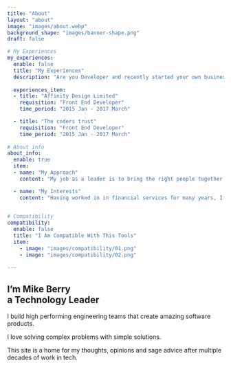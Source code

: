 ```yaml
---
title: "About"
layout: "about"
image: "images/about.webp"
background_shape: "images/banner-shape.png"
draft: false

# My Experiences
my_experiences:
  enable: false
  title: "My Experiences"
  description: "Are you Developer and recently started your own business and Already made a  to ensure online presence"
  
  experiences_item:
  - title: "Affinity Design Limited"
    requisition: "Front End Developer"
    time_period: "2015 Jan - 2017 March"

  - title: "The coders trust"
    requisition: "Front End Developer"
    time_period: "2015 Jan - 2017 March"
    
# About info
about_info:
  enable: true
  item:
  - name: "My Approach"
    content: "My job as a leader is to bring the right people together into a team, share the vision of our destination and provide the context for the team to deliver value."

  - name: "My Interests"
    content: "Having worked in in financial services for many years, I am a fintech geek and love the world of tech start-ups. I have strong opinions about most things Agile, Lean and DevOps. I have spoken about Kubernetes at conferences in the past, although I am now more of serverless advocate. I enjoy all topics to do with leadership and am always learning more about how to run high performing teams."

    
# Compatibility
compatibility:
  enable: false
  title: "I Am Compatible With This Tools"
  item:
    - image: "images/compatibility/01.png"
    - image: "images/compatibility/02.png"
 
---
```


## I’m Mike Berry <br> <strong>a Technology Leader</strong>

I build high performing engineering teams that create amazing software products.

I love solving complex problems with simple solutions.
  
This site is a home for my thoughts, opinions and sage advice after multiple decades of work in tech.